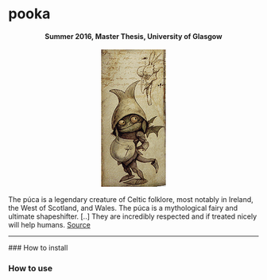 # pooka
<h4 align="center">
 Summer 2016, Master Thesis, University of Glasgow
</h4>
<p align="center">
  <img src="https://github.com/nickozoulis/pooka/blob/master/pooka.png?raw=true" alt="Pooka's image"/>
</p>

The púca is a legendary creature of Celtic folklore, most notably in Ireland, the West of Scotland, and Wales. The púca is a mythological fairy and ultimate shapeshifter. [..] They are incredibly respected and if treated nicely will help humans.
[Source](http://listverse.com/2009/10/26/10-mythological-creatures-and-shapeshifters/)

<hr/>
### How to install

### How to use

